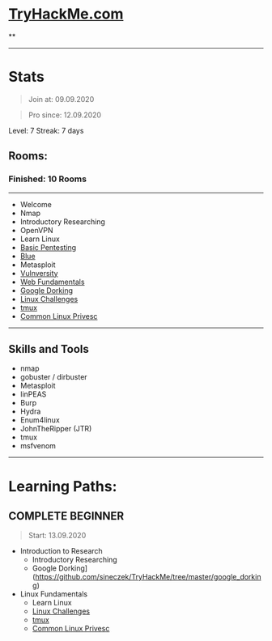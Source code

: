 # [TryHackMe.com](http://tryhackme.com)
**


---
# Stats
>Join at: 09.09.2020

>Pro since: 12.09.2020

Level: 7
Streak: 7 days

## Rooms:
### Finished: 10 Rooms
***
- Welcome
- Nmap
- Introductory Researching
- OpenVPN
- Learn Linux
- [Basic Pentesting](https://github.com/sineczek/TryHackMe/tree/master/basic_pentesting)
- [Blue](https://github.com/sineczek/TryHackMe/tree/master/blue)
- Metasploit
- [Vulnversity](https://github.com/sineczek/TryHackMe/tree/master/vulnversity)
- [Web Fundamentals](https://github.com/sineczek/TryHackMe/tree/master/web_fundamentls)
- [Google Dorking](https://github.com/sineczek/TryHackMe/tree/master/google_dorking)
- [Linux Challenges](https://github.com/sineczek/TryHackMe/tree/master/linux_challenges)
- [tmux](https://github.com/sineczek/TryHackMe/tree/master/tmux)
- [Common Linux Privesc](https://github.com/sineczek/TryHackMe/tree/master/common_linux_privesc)
***

## Skills and Tools
- nmap
- gobuster / dirbuster
- Metasploit
- linPEAS
- Burp
- Hydra
- Enum4linux
- JohnTheRipper (JTR)
- tmux
- msfvenom

***

# Learning Paths: 

## COMPLETE BEGINNER 
> Start: 13.09.2020 

- Introduction to Research  
	- Introductory Researching
	- Google Dorking](https://github.com/sineczek/TryHackMe/tree/master/google_dorking)
- Linux Fundamentals 
	- Learn Linux
	- [Linux Challenges](https://github.com/sineczek/TryHackMe/tree/master/linux_challenges)
	- [tmux](https://github.com/sineczek/TryHackMe/tree/master/tmux)
	- [Common Linux Privesc](https://github.com/sineczek/TryHackMe/tree/master/common_linux_privesc)